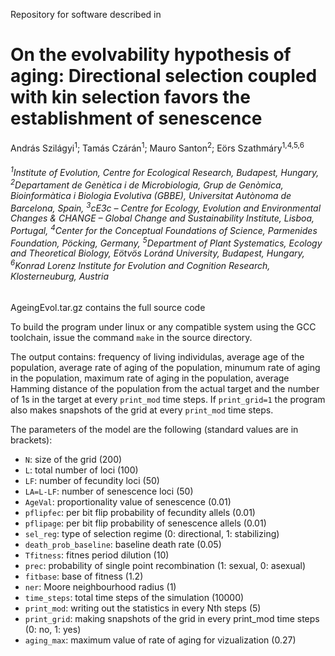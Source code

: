 Repository for software described in

# On the evolvability hypothesis of aging: Directional selection coupled with kin selection favors the establishment of senescence

András Szilágyi<sup>1</sup>; Tamás Czárán<sup>1</sup>; Mauro Santon<sup>2</sup>; Eörs Szathmáry<sup>1,4,5,6</sup>

###### <sup>1</sup>Institute of Evolution, Centre for Ecological Research, Budapest, Hungary, <sup>2</sup>Departament de Genètica i de Microbiologia, Grup de Genòmica, Bioinformàtica i Biologia Evolutiva (GBBE), Universitat Autònoma de Barcelona, Spain, <sup>3</sup>cE3c – Centre for Ecology, Evolution and Environmental Changes & CHANGE – Global Change and Sustainability Institute, Lisboa, Portugal, <sup>4</sup>Center for the Conceptual Foundations of Science, Parmenides Foundation, Pöcking, Germany, <sup>5</sup>Department of Plant Systematics, Ecology and Theoretical Biology, Eötvös Loránd University, Budapest, Hungary, <sup>6</sup>Konrad Lorenz Institute for Evolution and Cognition Research, Klosterneuburg, Austria

AgeingEvol.tar.gz contains the full source code

To build the program under linux or any compatible system using the GCC toolchain, issue the command `make` in the source directory.

The output contains: frequency of living individulas, average age of the population, average rate of aging of the population, minumum rate of aging in the population, maximum rate of aging in the population, average Hamming distance of the population from the actual target and the number of 1s in the target at every `print_mod` time steps. If `print_grid=1` the program also makes snapshots of the grid at every `print_mod` time steps.

The parameters of the model are the following (standard values are in brackets):
* `N`: size of the  grid (200)  
* `L`: total number of loci (100)  
* `LF`: number of fecundity loci (50)  
* `LA=L-LF`: number of senescence loci (50)  
* `AgeVal`: proportionality value of senescence (0.01)  
* `pflipfec`: per bit flip probability of fecundity allels (0.01)  
* `pflipage`: per bit flip probability of senescence allels (0.01)  
* `sel_reg`: type of selection regime (0: directional, 1: stabilizing)  
* `death_prob_baseline`: baseline death rate (0.05)  
* `Tfitness`: fitnes period dilution (10)  
* `prec`: probability of single point recombination (1: sexual, 0: asexual)  
* `fitbase`: base of fitness (1.2)  
* `ner`: Moore neighbourhood radius (1)  
* `time_steps`: total time steps of the simulation (10000)  
* `print_mod`: writing out the statistics in every Nth steps (5)  
* `print_grid`: making snapshots of the grid in every print_mod time steps (0: no, 1: yes)  
* `aging_max`: maximum value of rate of aging for vizualization (0.27)  
